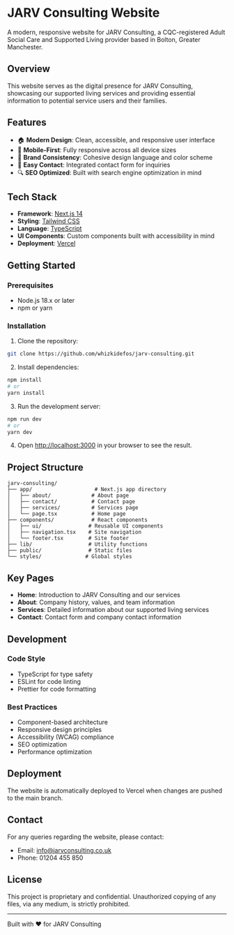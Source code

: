 # JARV Consulting Website

A modern, responsive website for JARV Consulting, a CQC-registered Adult Social Care and Supported Living provider based in Bolton, Greater Manchester.

## Overview

This website serves as the digital presence for JARV Consulting, showcasing our supported living services and providing essential information to potential service users and their families.

## Features

- 🏠 **Modern Design**: Clean, accessible, and responsive user interface
- 📱 **Mobile-First**: Fully responsive across all device sizes
- 🎨 **Brand Consistency**: Cohesive design language and color scheme
- 📝 **Easy Contact**: Integrated contact form for inquiries
- 🔍 **SEO Optimized**: Built with search engine optimization in mind

## Tech Stack

- **Framework**: [Next.js 14](https://nextjs.org/)
- **Styling**: [Tailwind CSS](https://tailwindcss.com/)
- **Language**: [TypeScript](https://www.typescriptlang.org/)
- **UI Components**: Custom components built with accessibility in mind
- **Deployment**: [Vercel](https://vercel.com)

## Getting Started

### Prerequisites

- Node.js 18.x or later
- npm or yarn

### Installation

1. Clone the repository:
```bash
git clone https://github.com/whizkidefos/jarv-consulting.git
```

2. Install dependencies:
```bash
npm install
# or
yarn install
```

3. Run the development server:
```bash
npm run dev
# or
yarn dev
```

4. Open [http://localhost:3000](http://localhost:3000) in your browser to see the result.

## Project Structure

```
jarv-consulting/
├── app/                    # Next.js app directory
│   ├── about/             # About page
│   ├── contact/           # Contact page
│   ├── services/          # Services page
│   └── page.tsx           # Home page
├── components/            # React components
│   ├── ui/               # Reusable UI components
│   ├── navigation.tsx    # Site navigation
│   └── footer.tsx        # Site footer
├── lib/                  # Utility functions
├── public/               # Static files
└── styles/              # Global styles
```

## Key Pages

- **Home**: Introduction to JARV Consulting and our services
- **About**: Company history, values, and team information
- **Services**: Detailed information about our supported living services
- **Contact**: Contact form and company contact information

## Development

### Code Style

- TypeScript for type safety
- ESLint for code linting
- Prettier for code formatting

### Best Practices

- Component-based architecture
- Responsive design principles
- Accessibility (WCAG) compliance
- SEO optimization
- Performance optimization

## Deployment

The website is automatically deployed to Vercel when changes are pushed to the main branch.

## Contact

For any queries regarding the website, please contact:
- Email: info@jarvconsulting.co.uk
- Phone: 01204 455 850

## License

This project is proprietary and confidential. Unauthorized copying of any files, via any medium, is strictly prohibited.

---

Built with ❤️ for JARV Consulting
